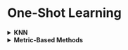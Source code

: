 # One-Shot Learning

<div style="width:1000px;margin:auto">
<details><summary><b>KNN</b></summary>
<a href="./notebooks/CodingExercise01.html">KNN</a>
</details></details>

<details><summary><b>Metric-Based Methods</b></summary><ul>
<li><a href="./notebooks/SiameseNetwork.html">Siamese Network</a></li>
<li><a href="./notebooks/Matching_Networks.html">Matching Networks</a></li>
</ul></details></details>
</div>